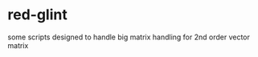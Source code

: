 red-glint
=========

some scripts designed to handle big matrix handling for 2nd order vector matrix
